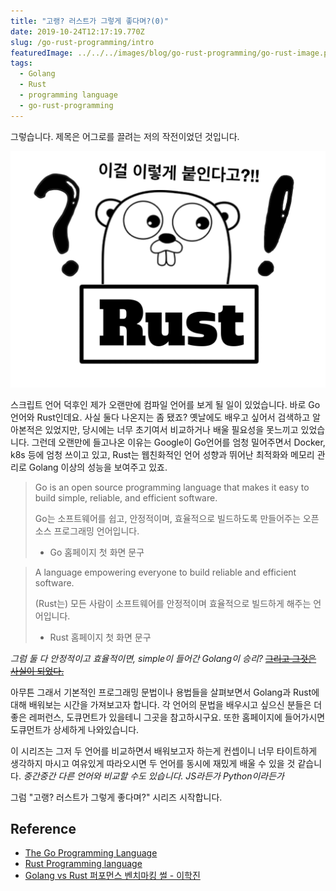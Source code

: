 ```yaml
---
title: "고랭? 러스트가 그렇게 좋다며?(0)"
date: 2019-10-24T12:17:19.770Z
slug: /go-rust-programming/intro
featuredImage: ../../../images/blog/go-rust-programming/go-rust-image.png
tags:
  - Golang
  - Rust
  - programming language
  - go-rust-programming
---
```


그렇습니다. 제목은 어그로를 끌려는 저의 작전이었던 것입니다.

![Golang과 Rust](../../../images/blog/go-rust-programming/go-rust-image.png)

스크립트 언어 덕후인 제가 오랜만에 컴파일 언어를 보게 될 일이 있었습니다. 바로 Go언어와 Rust인데요.
사실 둘다 나온지는 좀 됐죠? 옛날에도 배우고 싶어서 검색하고 알아본적은 있었지만, 당시에는 너무 초기여서 비교하거나 배울 필요성을 못느끼고 있었습니다.
그런데 오랜만에 들고나온 이유는 Google이 Go언어를 엄청 밀어주면서 Docker, k8s 등에 엄청 쓰이고 있고, Rust는 웹친화적인 언어 성향과 뛰어난 최적화와 메모리 관리로 Golang 이상의 성능을 보여주고 있죠.

> Go is an open source programming language that makes it easy to build simple, reliable, and efficient software.
>
> Go는 소프트웨어를 쉽고, 안정적이며, 효율적으로 빌드하도록 만들어주는 오픈소스 프로그래밍 언어입니다.
>
> - Go 홈페이지 첫 화면 문구

> A language empowering everyone to build reliable and efficient software.
>
> (Rust는) 모든 사람이 소프트웨어를 안정적이며 효율적으로 빌드하게 해주는 언어입니다.
>
> - Rust 홈페이지 첫 화면 문구

*그럼 둘 다 안정적이고 효율적이면, simple이 들어간 Golang이 승리?* ~~[그리고 그것은 사실이 되었다.](https://blog.stibee.com/golang-vs-rust-%ED%8D%BC%ED%8F%AC%EB%A8%BC%EC%8A%A4-%EB%B2%A4%EC%B9%98%EB%A7%88%ED%82%B9-%EC%8D%B0-bac94bc26e2e)~~

아무튼 그래서 기본적인 프로그래밍 문법이나 용법들을 살펴보면서 Golang과 Rust에 대해 배워보는 시간을 가져보고자 합니다.
각 언어의 문법을 배우시고 싶으신 분들은 더 좋은 레퍼런스, 도큐먼트가 있을테니 그곳을 참고하시구요. 또한 홈페이지에 들어가시면 도큐먼트가 상세하게 나와있습니다.

이 시리즈는 그저 두 언어를 비교하면서 배워보고자 하는게 컨셉이니 너무 타이트하게 생각하지 마시고 여유있게 따라오시면 두 언어를 동시에 재밌게 배울 수 있을 것 같습니다. *중간중간 다른 언어와 비교할 수도 있습니다. JS라든가 Python이라든가*

그럼 "고랭? 러스트가 그렇게 좋다며?" 시리즈 시작합니다.

## Reference
- [The Go Programming Language](https://golang.org/)
- [Rust Programming language](https://www.rust-lang.org/)
- [Golang vs Rust 퍼포먼스 벤치마킹 썰 - 이학진](https://blog.stibee.com/golang-vs-rust-%ED%8D%BC%ED%8F%AC%EB%A8%BC%EC%8A%A4-%EB%B2%A4%EC%B9%98%EB%A7%88%ED%82%B9-%EC%8D%B0-bac94bc26e2e)
